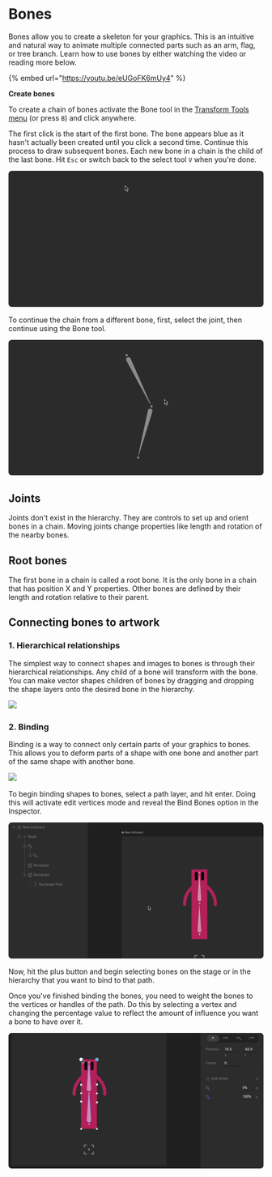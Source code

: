 # Bones

Bones allow you to create a skeleton for your graphics. This is an intuitive and natural way to animate multiple connected parts such as an arm, flag, or tree branch. Learn how to use bones by either watching the video or reading more below.

{% embed url="https://youtu.be/eUGoFK6mUy4" %}

**Create bones**

To create a chain of bones activate the Bone tool in the [Transform Tools menu](../../fundamentals/interface-overview/toolbar.md#transform-tools-menu) \(or press `B`\) and click anywhere.

The first click is the start of the first bone. The bone appears blue as it hasn't actually been created until you click a second time. Continue this process to draw subsequent bones. Each new bone in a chain is the child of the last bone. Hit `Esc` or switch back to the select tool `V` when you're done. 

![](../../../.gitbook/assets/bone_chain_20px.gif)

To continue the chain from a different bone, first, select the joint, then continue using the Bone tool.

![](../../../.gitbook/assets/bone_chain_multiple_20px-copy.gif)

## **Joints**

Joints don't exist in the hierarchy. They are controls to set up and orient bones in a chain. Moving joints change properties like length and rotation of the nearby bones.

## Root bones

The first bone in a chain is called a root bone. It is the only bone in a chain that has position X and Y properties. Other bones are defined by their length and rotation relative to their parent.

## Connecting bones to artwork

### **1. Hierarchical relationships**

The simplest way to connect shapes and images to bones is through their hierarchical relationships. Any child of a bone will transform with the bone. You can make vector shapes children of bones by dragging and dropping the shape layers onto the desired bone in the hierarchy.

![](../../../.gitbook/assets/bones_hierarchy.gif)

### **2. Binding**

Binding is a way to connect only certain parts of your graphics to bones. This allows you to deform parts of a shape with one bone and another part of the same shape with another bone.

![](../../../.gitbook/assets/bind_preview_20px.gif)

To begin binding shapes to bones, select a path layer, and hit enter. Doing this will activate edit vertices mode and reveal the Bind Bones option in the Inspector.

![](../../../.gitbook/assets/bind_20px.gif)

Now, hit the plus button and begin selecting bones on the stage or in the hierarchy that you want to bind to that path.

Once you've finished binding the bones, you need to weight the bones to the vertices or handles of the path. Do this by selecting a vertex and changing the percentage value to reflect the amount of influence you want a bone to have over it.

![](../../../.gitbook/assets/weighting_20px.gif)

